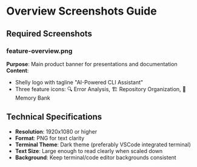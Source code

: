 # Overview Screenshots Guide

## Required Screenshots

###  feature-overview.png
**Purpose**: Main product banner for presentations and documentation
**Content**:
- Shelly logo with tagline "AI-Powered CLI Assistant"
- Three feature icons: 🔍 Error Analysis, 🏗️ Repository Organization, 🧠 Memory Bank

## Technical Specifications
- **Resolution**: 1920x1080 or higher
- **Format**: PNG for text clarity
- **Terminal Theme**: Dark theme (preferably VSCode integrated terminal)
- **Text Size**: Large enough to read clearly when scaled down
- **Background**: Keep terminal/code editor backgrounds consistent
